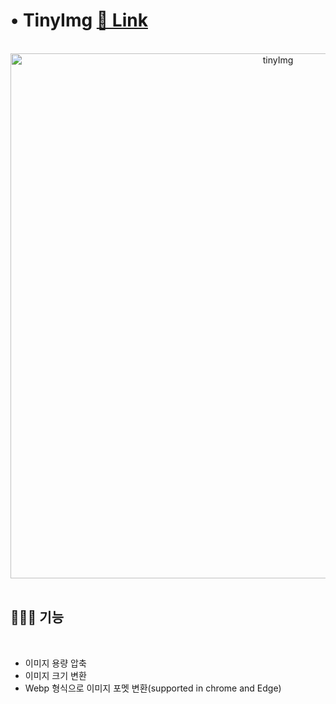 # • TinyImg [🔗 Link](https://tinyimg.web.app/)

<br>

<div align="center">

<img src="https://user-images.githubusercontent.com/38034518/146970678-39504f8e-b4bf-4b1b-b1e7-37fdc617edd9.png" alt="tinyImg" width="840" />

</div>

<br>

## 💁🏻‍♂️ 기능

<br>

- 이미지 용량 압축
- 이미지 크기 변환
- Webp 형식으로 이미지 포멧 변환(supported in chrome and Edge)
